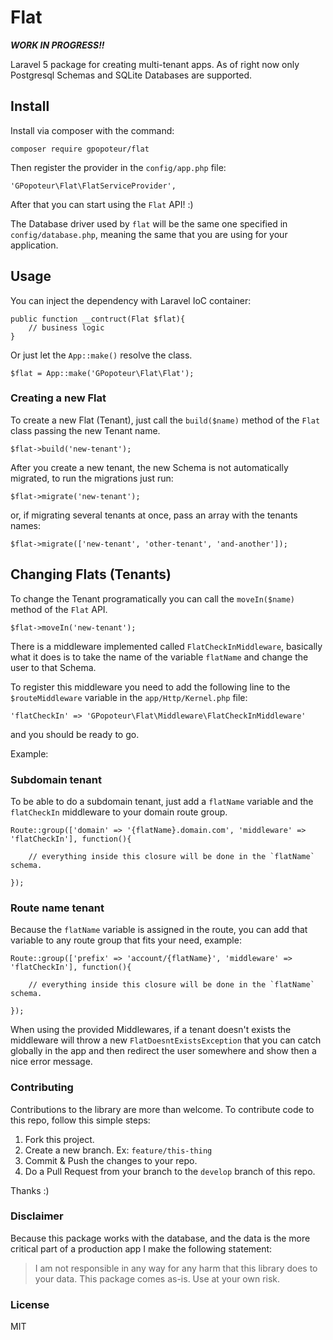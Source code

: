 # Flat

***WORK IN PROGRESS!!***

Laravel 5 package for creating multi-tenant apps. As of right now only Postgresql Schemas and SQLite Databases are supported.

## Install

Install via composer with the command:

    composer require gpopoteur/flat

Then register the provider in the `config/app.php` file:

    'GPopoteur\Flat\FlatServiceProvider',

After that you can start using the `Flat` API! :)

The Database driver used by `flat` will be the same one specified in `config/database.php`, meaning the same that you are using for your application.

## Usage

You can inject the dependency with Laravel IoC container:

    public function __contruct(Flat $flat){
        // business logic
    }

Or just let the `App::make()` resolve the class.

    $flat = App::make('GPopoteur\Flat\Flat');

### Creating a new Flat

To create a new Flat (Tenant), just call the `build($name)` method of the `Flat` class passing the new Tenant name.

    $flat->build('new-tenant');

After you create a new tenant, the new Schema is not automatically migrated, to run the migrations just run:

    $flat->migrate('new-tenant');

or, if migrating several tenants at once, pass an array with the tenants names:

    $flat->migrate(['new-tenant', 'other-tenant', 'and-another']);

## Changing Flats (Tenants)

To change the Tenant programatically you can call the `moveIn($name)` method of the `Flat` API.

    $flat->moveIn('new-tenant');

There is a middleware implemented called `FlatCheckInMiddleware`, basically what it does is to take the name of the variable `flatName` and change the user to that Schema.

To register this middleware you need to add the following line to the `$routeMiddleware` variable in the `app/Http/Kernel.php` file:

    'flatCheckIn' => 'GPopoteur\Flat\Middleware\FlatCheckInMiddleware'

and you should be ready to go.

Example:

### Subdomain tenant

To be able to do a subdomain tenant, just add a `flatName` variable and the `flatCheckIn` middleware to your domain route group.

    Route::group(['domain' => '{flatName}.domain.com', 'middleware' => 'flatCheckIn'], function(){

        // everything inside this closure will be done in the `flatName` schema.

    });

### Route name tenant

Because the `flatName` variable is assigned in the route, you can add that variable to any route group that fits your need, example:

    Route::group(['prefix' => 'account/{flatName}', 'middleware' => 'flatCheckIn'], function(){

        // everything inside this closure will be done in the `flatName` schema.

    });

When using the provided Middlewares, if a tenant doesn't exists the middleware will throw a new `FlatDoesntExistsException` that you can catch globally in the app and then redirect the user somewhere and show then a nice error message.

### Contributing

Contributions to the library are more than welcome. To contribute code to this repo, follow this simple steps:

1. Fork this project.
2. Create a new branch. Ex: `feature/this-thing`
3. Commit & Push the changes to your repo.
4. Do a Pull Request from your branch to the `develop` branch of this repo.

Thanks :)

### Disclaimer

Because this package works with the database, and the data is the more critical part of a production app I make the following statement: 

> I am not responsible in any way for any harm that this library does to your data. This package comes as-is. Use at your own risk.

### License

MIT